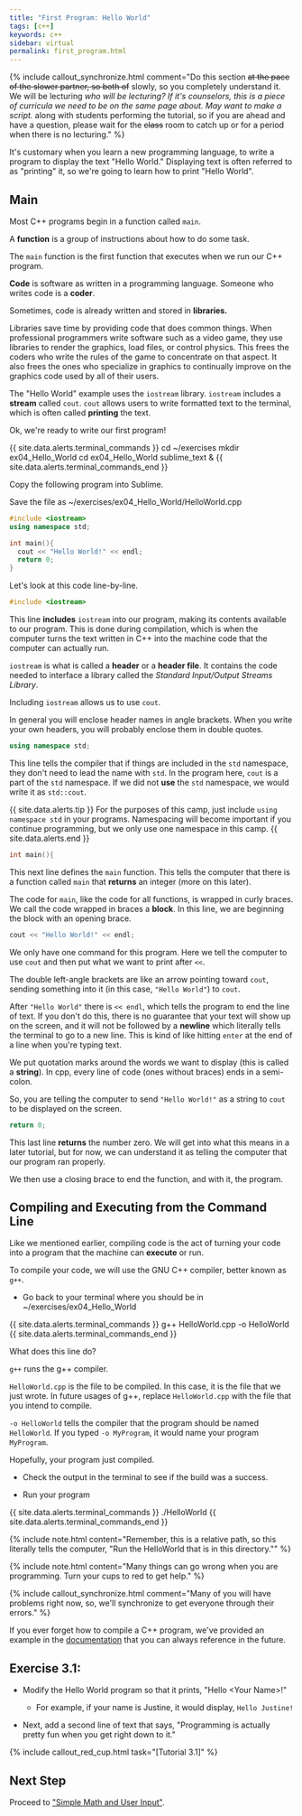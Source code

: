 ```yaml
---
title: "First Program: Hello World"
tags: [c++]
keywords: c++
sidebar: virtual
permalink: first_program.html
---
```


{% include callout_synchronize.html comment="Do this section <strike>at the pace of the slower partner, so both of</strike> slowly, so you completely understand it. We will be lecturing <em>who will be lecturing? If it's counselors, this is a piece of curricula we need to be on the same page about. May want to make a script.</em> along with students performing the tutorial, so if you are ahead and have a question, please wait for the <strike>class</strike> room to catch up or for a period when there is no lecturing." %}

It's customary when you learn a new programming language, to write a program to display the text "Hello World." Displaying text is often referred to as "printing" it, so we're going to learn how to print "Hello World".

## Main

Most C++ programs begin in a function called `main`.

A <b>function</b> is a group of instructions about how to do some task.

The `main` function is the first function that executes when we run our C++ program.

<b>Code</b> is software as written in a programming language. Someone who writes code is a <b>coder</b>.

Sometimes, code is already written and stored in <b>libraries.</b>

Libraries save time by providing code that does common things. When professional programmers write software such as a video game, they use libraries to render the graphics, load files, or control physics. This frees the coders who write the rules of the game to concentrate on that aspect. It also frees the ones who specialize in graphics to continually improve on the graphics code used by all of their users.

The "Hello World" example uses the `iostream` library. `iostream` includes a <b>stream</b> called `cout`. `cout` allows users to write formatted text to the terminal, which is often called <b>printing</b> the text.

Ok, we're ready to write our first program!

{{ site.data.alerts.terminal_commands }}
cd ~/exercises
mkdir ex04_Hello_World
cd ex04_Hello_World
sublime_text &
{{ site.data.alerts.terminal_commands_end }}

Copy the following program into Sublime.

Save the file as ~/exercises/ex04_Hello_World/HelloWorld.cpp

```cpp
#include <iostream>
using namespace std;

int main(){
  cout << "Hello World!" << endl;
  return 0;
}
```

Let's look at this code line-by-line.

```cpp
#include <iostream>
``` 

This line **includes** `iostream` into our program, making its contents available to our program. This is done during compilation, which is when the computer turns the text written in C++ into the machine code that the computer can actually run.

`iostream` is what is called a <b>header</b> or a <b>header file</b>. It contains the code needed to interface a library called the *Standard Input/Output Streams Library*.

Including `iostream` allows us to use `cout`.

In general you will enclose header names in angle brackets. When you write your own headers, you will probably enclose them in double quotes. 

```cpp
using namespace std;
```

This line tells the compiler that if things are included in the `std` namespace, they don't need to lead the name with `std`. In the program here, `cout` is a part of the `std` namespace. If we did not **use** the `std` namespace, we would write it as `std::cout`.

{{ site.data.alerts.tip }}
For the purposes of this camp, just include <code>using namespace std</code> in your programs. Namespacing will become important if you continue programming, but we only use one namespace in this camp.
{{ site.data.alerts.end }}

```cpp
int main(){
```

This next line defines the `main` function. This tells the computer that there is a function called `main` that **returns** an integer (more on this later).

The code for `main`, like the code for all functions, is wrapped in curly braces. We call the code wrapped in braces a **block**. In this line, we are beginning the block with an opening brace.

```cpp
cout << "Hello World!" << endl;
```

We only have one command for this program. Here we tell the computer to use `cout` and then put what we want to print after `<<`.

The double left-angle brackets are like an arrow pointing toward `cout`, sending something into it (in this case, `"Hello World"`) to `cout`.

After `"Hello World"` there is `<< endl`, which tells the program to end the line of text. If you don't do this, there is no guarantee that your text will show up on the screen, and it will not be followed by a **newline** which literally tells the terminal to go to a new line. This is kind of like hitting `enter` at the end of a line when you're typing text.

We put quotation marks around the words we want to display (this is called a <b>string</b>). In cpp, every line of code (ones without braces) ends in a semi-colon.

So, you are telling the computer to send `"Hello World!"` as a string to `cout` to be displayed on the screen.

```cpp
return 0;
```

This last line **returns** the number zero. We will get into what this means in a later tutorial, but for now, we can understand it as telling the computer that our program ran properly.

We then use a closing brace to end the function, and with it, the program.

## Compiling and Executing from the Command Line

Like we mentioned earlier, compiling code is the act of turning your code into a program that the machine can **execute** or run.

To compile your code, we will use the GNU C++ compiler, better known as `g++`.

- Go back to your terminal where you should be in ~/exercises/ex04_Hello_World

{{ site.data.alerts.terminal_commands }}
g++ HelloWorld.cpp -o HelloWorld
{{ site.data.alerts.terminal_commands_end }}

What does this line do?

`g++` runs the g++ compiler.

`HelloWorld.cpp` is the file to be compiled. In this case, it is the file that we just wrote. In future usages of g++, replace `HelloWorld.cpp` with the file that you intend to compile.

`-o HelloWorld` tells the compiler that the program should be named `HelloWorld`. If you typed `-o MyProgram`, it would name your program `MyProgram`.

Hopefully, your program just compiled.

- Check the output in the terminal to see if the build was a success.

- Run your program

{{ site.data.alerts.terminal_commands }}
./HelloWorld
{{ site.data.alerts.terminal_commands_end }}


{% include note.html content="Remember, this is a relative path, so this literally tells the computer, \"Run the HelloWorld that is in this directory.\"" %}

{% include note.html content="Many things can go wrong when you are programming. Turn your cups to red to get help." %}

{% include callout_synchronize.html comment="Many of you will have problems right now, so, we'll synchronize to get everyone through their errors." %}

If you ever forget how to compile a C++ program, we've provided an example in the [documentation](docs.html) that you can always reference in the future.

## Exercise 3.1:

- Modify the Hello World program so that it prints, "Hello \<Your Name\>!"

    - For example, if your name is Justine, it would display, `Hello Justine!`

- Next, add a second line of text that says, "Programming is actually pretty fun when you get right down to it."

{% include callout_red_cup.html task="[Tutorial 3.1]" %}

## Next Step

Proceed to ["Simple Math and User Input"](simple_math_user_input.html).
